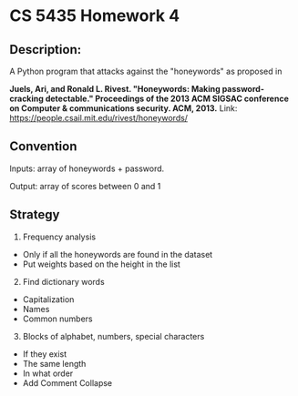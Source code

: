 # CS 5435 Homework 4
## Description:
A Python program that attacks against the "honeywords" as proposed in 

__Juels, Ari, and Ronald L. Rivest. "Honeywords: Making password-cracking detectable." Proceedings of the 2013 ACM SIGSAC conference on Computer & communications security. ACM, 2013.__
Link: https://people.csail.mit.edu/rivest/honeywords/ 
 
## Convention
Inputs: array of honeywords + password.

Output: array of scores between 0 and 1

## Strategy
1. Frequency analysis 
  * Only if all the honeywords are found in the dataset
  * Put weights based on the height in the list
  
2. Find dictionary words 
  * Capitalization
  * Names
  * Common numbers

3. Blocks of alphabet, numbers, special characters 
  * If they exist
  * The same length
  * In what order
  * Add Comment Collapse
